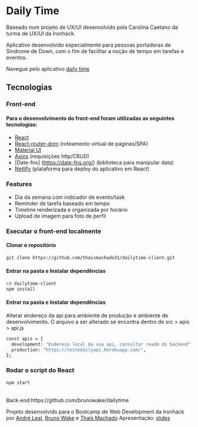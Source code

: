 # Daily Time

Baseado num projeto de UX/UI desenvolvido pela Carolina Caetano da turma de UX/UI da Ironhack.

Aplicativo desenvolvido especialmente para pessoas portadoras de Sindrome de Down, com o fim de facilitar a noção de tempo em tarefas e eventos.

Navegue pelo aplicativo [daily time](https://daily-time-app.netlify.app/)

## Tecnologias 

### Front-end

#### Para o desenvolvimento do front-end foram utilizadas as seguintes tecnologias:

- [React](https://pt-br.reactjs.org/)
- [React-router-dom](https://v5.reactrouter.com/) (roteamento virtual de páginas/SPA)
- [Material UI](https://mui.com/)
- [Axios](https://axios-http.com/) (requisições http/CRUD)
- [Date-fns] (https://date-fns.org/) (biblioteca para manipular data)
- [Netlify](https://www.netlify.com/) (plataforma para deploy do aplicativo em React)

### Features

- Dia da semana com indicador de evento/task
- Reminder de tarefa baseado em tempo
- Timeline renderizada e organizada por horário
- Upload de imagem para foto de perfil

### Executar o front-end localmente

#### Clonar o repositório

```sh
git clone https://github.com/thaismachado31/dailytime-client.git
```

#### Entrar na pasta e Instalar dependências

```sh
cd dailytime-client
npm install
```

#### Entrar na pasta e Instalar dependências

Alterar endereço da api para ambiente de produção e ambiente de desenvolvimento.
O arquivo a ser alterado se encontra dentro de src > apis > api.js

```sh
const apis = {
  development: "Endereço local da sua api, consultar readm do backend",
  production: "https://testedailyapi.herokuapp.com/",
};
```

### Rodar o script do React

```sh
npm start
```

<br>
Back-end:https://github.com/brunowake/dailytime

Projeto desenvolvido para o Bootcamp de Web Development da Ironhack por [André Leal](https://github.com/andreirece), [Bruno Wake](https://github.com/brunowake) e [Thaís Machado](https://github.com/thaismachado31)
Apresentação: [slides](https://docs.google.com/presentation/d/1hlPxue5IARrPvFwg8_uHHvngdMm_J3pu1Zm7NDVt79o/edit#slide=id.g134a2957081_0_2)
